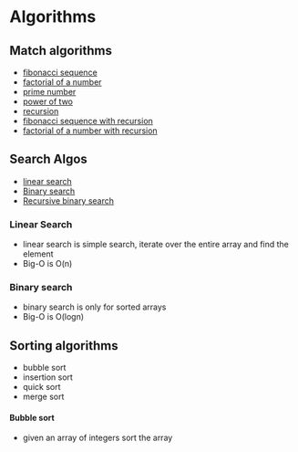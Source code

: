 # Algorithms


## Match algorithms
- [fibonacci sequence](./problems/01.fibbonacci.js)
- [factorial of a number](./problems/02.factorial.js)
- [prime number](./problems/03.prime-numbers.js)
- [power of two](./problems/04.power-of-two.js)
- [recursion](./03.recursion.md)
- [fibonacci sequence with recursion](./problems/05.recursive-fibbonacci.js)
- [factorial of a number with recursion](./problems/06.recursive-factorial.js)



## Search Algos
  - [linear search](./problems/07.linear-search.js)
  - [Binary search](./problems/08.binary-search.js)
  - [Recursive binary search](./problems/09.recursive-binary-search.js)



### Linear Search
  - linear search is simple search, iterate over the entire array and find the element
  - Big-O is O(n)
### Binary search
  - binary search is only for sorted arrays
  - Big-O is O(logn)


## Sorting algorithms
  - bubble sort
  - insertion sort
  - quick sort
  - merge sort



#### Bubble sort
  - given an array of integers sort the array



